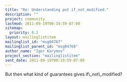 ```yaml
---
title: "Re: Understanding put if_not_modified."
description: ""
project: community
lastmod: 2011-09-19T00:19:59-07:00
sitemap:
  priority: 0.2
layout: mailinglistitem
mailinglist_id: "msg04767"
mailinglist_parent_id: "msg04766"
author_name: "Igor Karymov"
project_section: "mailinglistitem"
sent_date: 2011-09-19T00:19:59-07:00
---
```



But then what kind of guarantees gives if\\_not\\_modified?

